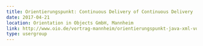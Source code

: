 ```yaml
---
title: Orientierungspunkt: Continuous Delivery of Continuous Delivery
date: 2017-04-21
location: Orientation in Objects GmbH, Mannheim
link: http://www.oio.de/vortrag-mannheim/orientierungspunkt-java-xml-vortrag-kostenlos.htm
type: usergroup
---
```

